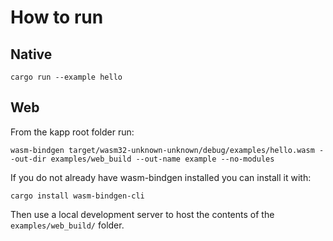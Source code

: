 # How to run
## Native
```cargo run --example hello```

## Web
From the kapp root folder run:
```cargo build --example hello --target wasm32-unknown-unknown
wasm-bindgen target/wasm32-unknown-unknown/debug/examples/hello.wasm --out-dir examples/web_build --out-name example --no-modules
```

If you do not already have wasm-bindgen installed you can install it with:
```
cargo install wasm-bindgen-cli
```

Then use a local development server to host the contents of the `examples/web_build/` folder.